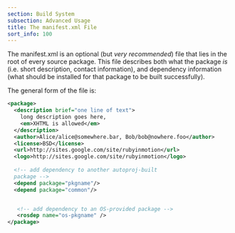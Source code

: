 ```yaml
---
section: Build System
subsection: Advanced Usage
title: The manifest.xml File
sort_info: 100
---
```


The manifest.xml is an optional (but *very recommended*) file that lies in the
root of every source package. This file describes both what the package *is*
(i.e. short description, contact information), and dependency information (what
should be installed for that package to be built successfully).

The general form of the file is:

~~~ xml
<package>
  <description brief="one line of text">
    long description goes here, 
    <em>XHTML is allowed</em>
  </description>
  <author>Alice/alice@somewhere.bar, Bob/bob@nowhere.foo</author>
  <license>BSD</license>
  <url>http://sites.google.com/site/rubyinmotion</url>
  <logo>http://sites.google.com/site/rubyinmotion</logo>
  
  <!-- add dependency to another autoproj-built
  package -->
  <depend package="pkgname"/> 
  <depend package="common"/>


   <!-- add dependency to an OS-provided package -->
   <rosdep name="os-pkgname" />
</package>
~~~

